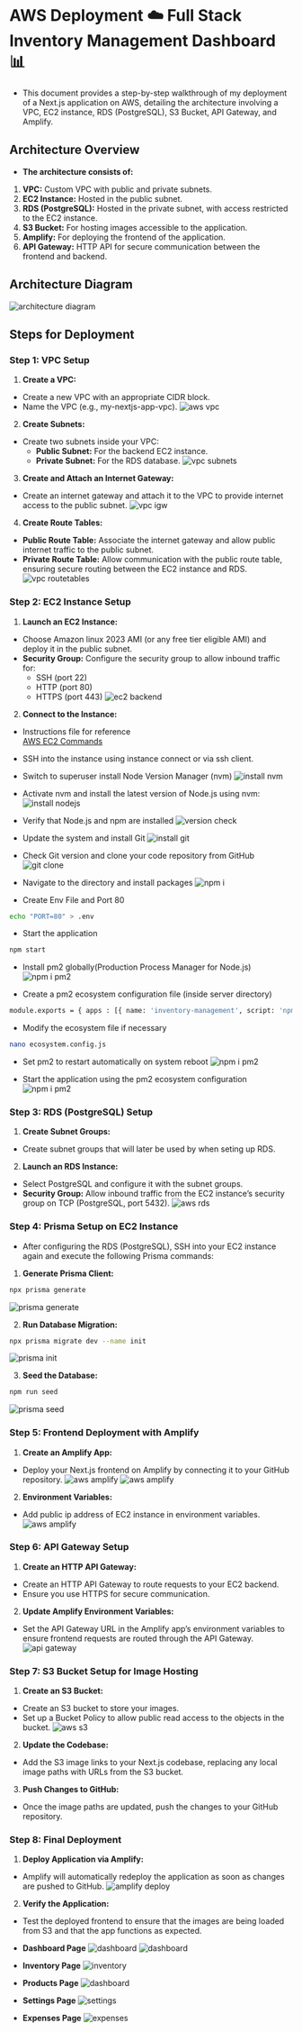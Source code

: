 # AWS Deployment ☁️ Full Stack Inventory Management Dashboard 📊

- This document provides a step-by-step walkthrough of my deployment of a Next.js application on AWS, detailing the architecture involving a VPC, EC2 instance, RDS (PostgreSQL), S3 Bucket, API Gateway, and Amplify.

## Architecture Overview

- **The architecture consists of:**

1. **VPC:** Custom VPC with public and private subnets.
2. **EC2 Instance:** Hosted in the public subnet.
3. **RDS (PostgreSQL):** Hosted in the private subnet, with access restricted to the EC2 instance.
4. **S3 Bucket:** For hosting images accessible to the application.
5. **Amplify:** For deploying the frontend of the application.
6. **API Gateway:** HTTP API for secure communication between the frontend and backend.

## Architecture Diagram
![architecture diagram](https://github.com/RutvikMangukiya/inventory-management/blob/main/assets/images/0-aws-architecture-diagram.png)

## Steps for Deployment

### Step 1: VPC Setup

1. **Create a VPC:**
 - Create a new VPC with an appropriate CIDR block.
 - Name the VPC (e.g., my-nextjs-app-vpc).
 ![aws vpc](https://github.com/RutvikMangukiya/inventory-management/blob/main/assets/images/aws-vpc.png)

2. **Create Subnets:**
 - Create two subnets inside your VPC:
     - **Public Subnet:** For the backend EC2 instance.
     - **Private Subnet:** For the RDS database.
 ![vpc subnets](https://github.com/RutvikMangukiya/inventory-management/blob/main/assets/images/aws-vpc-subnets.png)

3. **Create and Attach an Internet Gateway:**
 - Create an internet gateway and attach it to the VPC to provide internet access to the public subnet.
 ![vpc igw](https://github.com/RutvikMangukiya/inventory-management/blob/main/assets/images/aws-vpc-igw.png)

4. **Create Route Tables:**
 - **Public Route Table:** Associate the internet gateway and allow public internet traffic to the public subnet.
 - **Private Route Table:** Allow communication with the public route table, ensuring secure routing between the EC2 instance and RDS.
 ![vpc routetables](https://github.com/RutvikMangukiya/inventory-management/blob/main/assets/images/aws-vpc-routetables.png)


### Step 2: EC2 Instance Setup

1. **Launch an EC2 Instance:**
 - Choose Amazon linux 2023 AMI (or any free tier eligible AMI) and deploy it in the public subnet.
 - **Security Group:** Configure the security group to allow inbound traffic for:
     - SSH (port 22)
     - HTTP (port 80)
     - HTTPS (port 443)
 ![ec2 backend](https://github.com/RutvikMangukiya/inventory-management/blob/main/assets/images/1-ec2-server-launch.png)

2. **Connect to the Instance:**
 - Instructions file for reference  
 [AWS EC2 Commands](https://github.com/RutvikMangukiya/inventory-management/blob/main/aws-ec2-instructions.md)
  
 - SSH into the instance using instance connect or via ssh client.

 - Switch to superuser install Node Version Manager (nvm)
 ![install nvm](https://github.com/RutvikMangukiya/inventory-management/blob/main/assets/images/2-install-nvm.png)

 - Activate nvm and install the latest version of Node.js using nvm:
 ![install nodejs](https://github.com/RutvikMangukiya/inventory-management/blob/main/assets/images/3-install-node.png)

 - Verify that Node.js and npm are installed
 ![version check](https://github.com/RutvikMangukiya/inventory-management/blob/main/assets/images/4-version-check.png)

 - Update the system and install Git
 ![install git](https://github.com/RutvikMangukiya/inventory-management/blob/main/assets/images/5-git-install.png)

 - Check Git version and clone your code repository from GitHub
 ![git clone](https://github.com/RutvikMangukiya/inventory-management/blob/main/assets/images/6-git-clone.png)

 - Navigate to the directory and install packages
 ![npm i](https://github.com/RutvikMangukiya/inventory-management/blob/main/assets/images/7-npm-i.png)

 - Create Env File and Port 80
 ```bash
 echo "PORT=80" > .env
 ```
- Start the application
 ```bash
 npm start
 ```

 - Install pm2 globally(Production Process Manager for Node.js)
 ![npm i pm2](https://github.com/RutvikMangukiya/inventory-management/blob/main/assets/images/8-npm-pm2.png)

 - Create a pm2 ecosystem configuration file (inside server directory)
 ```bash
 module.exports = { apps : [{ name: 'inventory-management', script: 'npm', args: 'run dev', env: { NODE_ENV: 'development', ENV_VAR1: 'environment-variable', } }], };
 ```

 - Modify the ecosystem file if necessary
 ```bash
 nano ecosystem.config.js
 ```

 - Set pm2 to restart automatically on system reboot
 ![npm i pm2](https://github.com/RutvikMangukiya/inventory-management/blob/main/assets/images/9-pm2-run.png)
 
 - Start the application using the pm2 ecosystem configuration
![npm i pm2](https://github.com/RutvikMangukiya/inventory-management/blob/main/assets/images/10-pm2-start.png)


### Step 3: RDS (PostgreSQL) Setup

1. **Create Subnet Groups:**
- Create subnet groups that will later be used by when seting up RDS.

2. **Launch an RDS Instance:**
- Select PostgreSQL and configure it with the subnet groups.
- **Security Group:** Allow inbound traffic from the EC2 instance’s security group on TCP (PostgreSQL, port 5432).
![aws rds](https://github.com/RutvikMangukiya/inventory-management/blob/main/assets/images/aws-rds.png)


### Step 4: Prisma Setup on EC2 Instance
- After configuring the RDS (PostgreSQL), SSH into your EC2 instance again and execute the following Prisma commands:

 1. **Generate Prisma Client:**
 ```bash
 npx prisma generate
 ```
 ![prisma generate](https://github.com/RutvikMangukiya/inventory-management/blob/main/assets/images/11-prisma-gen.png)
 
 2. **Run Database Migration:**
 ```bash
 npx prisma migrate dev --name init
 ```
 ![prisma init](https://github.com/RutvikMangukiya/inventory-management/blob/main/assets/images/12-prisma-init.png)

 3. **Seed the Database:**
 ```bash
 npm run seed
 ```
 ![prisma seed](https://github.com/RutvikMangukiya/inventory-management/blob/main/assets/images/13-npm-run-seed.png)


### Step 5: Frontend Deployment with Amplify
1. **Create an Amplify App:**
- Deploy your Next.js frontend on Amplify by connecting it to your GitHub repository.
![aws amplify](https://github.com/RutvikMangukiya/inventory-management/blob/main/assets/images/amplify-1.png)
![aws amplify](https://github.com/RutvikMangukiya/inventory-management/blob/main/assets/images/amplify-2.png)

2. **Environment Variables:**
- Add public ip address of EC2 instance in environment variables.
![aws amplify](https://github.com/RutvikMangukiya/inventory-management/blob/main/assets/images/amplify-3.png)


### Step 6: API Gateway Setup

1. **Create an HTTP API Gateway:**
- Create an HTTP API Gateway to route requests to your EC2 backend.
- Ensure you use HTTPS for secure communication.

2. **Update Amplify Environment Variables:**
- Set the API Gateway URL in the Amplify app’s environment variables to ensure frontend requests are routed through the API Gateway.
![api gateway](https://github.com/RutvikMangukiya/inventory-management/blob/main/assets/images/aws-api-gateway.png)


### Step 7: S3 Bucket Setup for Image Hosting

1. **Create an S3 Bucket:**
 - Create an S3 bucket to store your images.
 - Set up a Bucket Policy to allow public read access to the objects in the bucket.
 ![aws s3](https://github.com/RutvikMangukiya/inventory-management/blob/main/assets/images/aws-s3-bucket.png)

2. **Update the Codebase:**
 - Add the S3 image links to your Next.js codebase, replacing any local image paths with URLs from the S3 bucket.

3. **Push Changes to GitHub:**
 - Once the image paths are updated, push the changes to your GitHub repository.


### Step 8: Final Deployment

1. **Deploy Application via Amplify:**
 - Amplify will automatically redeploy the application as soon as changes are pushed to GitHub.
 ![amplify deploy](https://github.com/RutvikMangukiya/inventory-management/blob/main/assets/images/amplify-final-deployment.png)

2. **Verify the Application:**
 - Test the deployed frontend to ensure that the images are being loaded from S3 and that the app functions as expected.

 - **Dashboard Page**
 ![dashboard](https://github.com/RutvikMangukiya/inventory-management/blob/main/assets/images/dashboard-page1.png)
 ![dashboard](https://github.com/RutvikMangukiya/inventory-management/blob/main/assets/images/dashboard-page2.png)

 - **Inventory Page**
 ![inventory](https://github.com/RutvikMangukiya/inventory-management/blob/main/assets/images/inventory-page.png)

 - **Products Page**
 ![dashboard](https://github.com/RutvikMangukiya/inventory-management/blob/main/assets/images/products-page.png)

 - **Settings Page**
 ![settings](https://github.com/RutvikMangukiya/inventory-management/blob/main/assets/images/settings-page.png)

 - **Expenses Page**
 ![expenses](https://github.com/RutvikMangukiya/inventory-management/blob/main/assets/images/expenses-page.png)
 


 